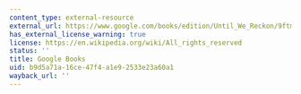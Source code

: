 ```yaml
---
content_type: external-resource
external_url: https://www.google.com/books/edition/Until_We_Reckon/9ftmDwAAQBAJ?hl=en&gbpv=1
has_external_license_warning: true
license: https://en.wikipedia.org/wiki/All_rights_reserved
status: ''
title: Google Books
uid: b9d5a71a-16ce-47f4-a1e9-2533e23a60a1
wayback_url: ''
---
```

